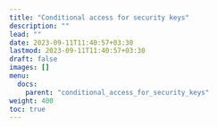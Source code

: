 ```yaml
---
title: "Conditional access for security keys"
description: ""
lead: ""
date: 2023-09-11T11:40:57+03:30
lastmod: 2023-09-11T11:40:57+03:30
draft: false
images: []
menu:
  docs:
    parent: "conditional_access_for_security_keys"
weight: 400
toc: true
---
```

